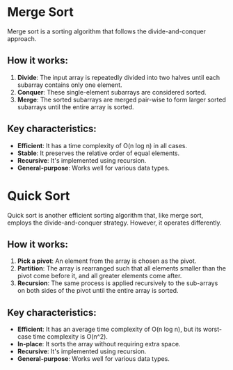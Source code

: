 # Merge Sort

Merge sort is a sorting algorithm that follows the divide-and-conquer approach.

## How it works:
1. **Divide**: The input array is repeatedly divided into two halves until each subarray contains only one element.
2. **Conquer**: These single-element subarrays are considered sorted.
3. **Merge**: The sorted subarrays are merged pair-wise to form larger sorted subarrays until the entire array is sorted.

## Key characteristics:
- **Efficient**: It has a time complexity of O(n log n) in all cases.
- **Stable**: It preserves the relative order of equal elements.
- **Recursive**: It's implemented using recursion.
- **General-purpose**: Works well for various data types.


# Quick Sort

Quick sort is another efficient sorting algorithm that, like merge sort, employs the divide-and-conquer strategy. However, it operates differently.

## How it works:

1. **Pick a pivot**: An element from the array is chosen as the pivot.
2. **Partition**: The array is rearranged such that all elements smaller than the pivot come before it, and all greater elements come after.
3. **Recursion**: The same process is applied recursively to the sub-arrays on both sides of the pivot until the entire array is sorted.

## Key characteristics:

- **Efficient**: It has an average time complexity of O(n log n), but its worst-case time complexity is O(n^2).
- **In-place**: It sorts the array without requiring extra space.
- **Recursive**: It's implemented using recursion.
- **General-purpose**: Works well for various data types.
